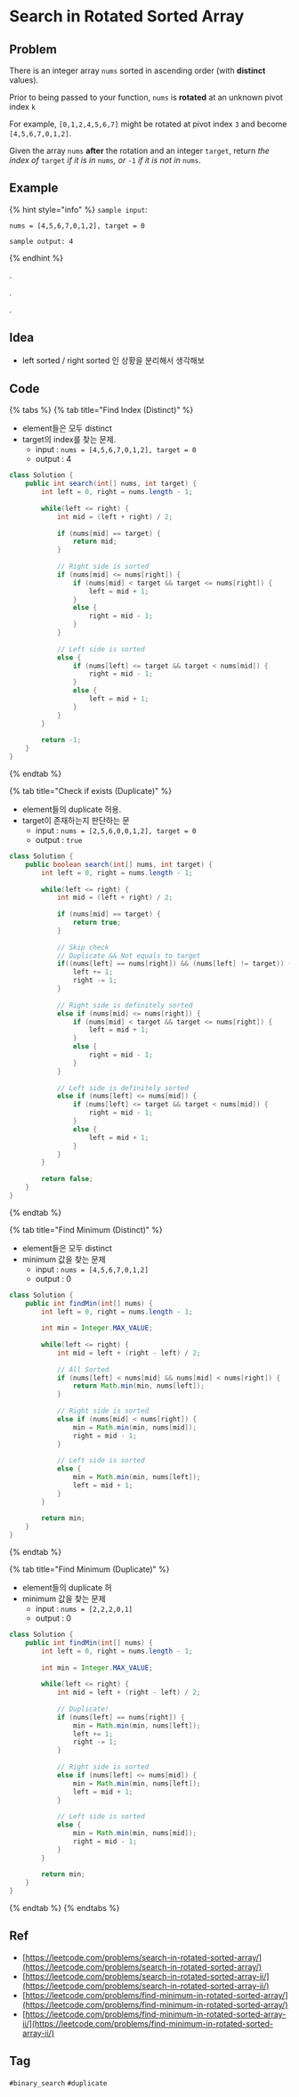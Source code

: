 # Search in Rotated Sorted Array

## Problem

There is an integer array `nums` sorted in ascending order \(with **distinct** values\).

Prior to being passed to your function, `nums` is **rotated** at an unknown pivot index `k`

 For example, `[0,1,2,4,5,6,7]` might be rotated at pivot index `3` and become `[4,5,6,7,0,1,2]`.

 Given the array `nums` **after** the rotation and an integer `target`, return _the index of_ `target` _if it is in_ `nums`_, or_ `-1` _if it is not in_ `nums`.

## Example

{% hint style="info" %}
`sample input`: 

```
nums = [4,5,6,7,0,1,2], target = 0
```

```
sample output: 4
```
{% endhint %}



.

.

.



## Idea

* left sorted / right sorted 인 상황을 분리해서 생각해보

## Code 

{% tabs %}
{% tab title="Find Index \(Distinct\)" %}
* element들은 모두 distinct
* target의 index를 찾는 문제.
  * input : `nums = [4,5,6,7,0,1,2], target = 0`
  * output : 4

```java
class Solution {
    public int search(int[] nums, int target) {
        int left = 0, right = nums.length - 1;
        
        while(left <= right) {
            int mid = (left + right) / 2;
            
            if (nums[mid] == target) {
                return mid;
            }
            
            // Right side is sorted
            if (nums[mid] <= nums[right]) {
                if (nums[mid] < target && target <= nums[right]) {
                    left = mid + 1;
                }
                else {
                    right = mid - 1;
                }
            }
            
            // Left side is sorted
            else {
                if (nums[left] <= target && target < nums[mid]) {
                    right = mid - 1;
                }
                else {
                    left = mid + 1;
                }
            }
        }
        
        return -1;
    }
}
```
{% endtab %}

{% tab title="Check if exists \(Duplicate\)" %}
* element들의 duplicate 허용.
* target이 존재하는지 판단하는 문
  * input : `nums = [2,5,6,0,0,1,2], target = 0`
  * output : `true`

```java
class Solution {
    public boolean search(int[] nums, int target) {
        int left = 0, right = nums.length - 1;
        
        while(left <= right) {
            int mid = (left + right) / 2;
            
            if (nums[mid] == target) {
                return true;
            }
            
            // Skip check
            // Duplicate && Not equals to target
            if((nums[left] == nums[right]) && (nums[left] != target)) {
                left += 1;
                right -= 1;
            }
            
            // Right side is definitely sorted
            else if (nums[mid] <= nums[right]) {
                if (nums[mid] < target && target <= nums[right]) {
                    left = mid + 1;
                }
                else {
                    right = mid - 1;
                }
            }
            
            // Left side is definitely sorted
            else if (nums[left] <= nums[mid]) {
                if (nums[left] <= target && target < nums[mid]) {
                    right = mid - 1;
                }
                else {
                    left = mid + 1;
                }
            }
        }
        
        return false;
    }
}
```
{% endtab %}

{% tab title="Find Minimum \(Distinct\)" %}
* element들은 모두 distinct
* minimum 값을 찾는 문제
  * input : `nums = [4,5,6,7,0,1,2]`
  * output : 0

```java
class Solution {
    public int findMin(int[] nums) {
        int left = 0, right = nums.length - 1;
        
        int min = Integer.MAX_VALUE;
        
        while(left <= right) {
            int mid = left + (right - left) / 2;
            
            // All Sorted
            if (nums[left] < nums[mid] && nums[mid] < nums[right]) {
                return Math.min(min, nums[left]);
            }
            
            // Right side is sorted
            else if (nums[mid] < nums[right]) {
                min = Math.min(min, nums[mid]);
                right = mid - 1;
            }
            
            // Left side is sorted
            else {
                min = Math.min(min, nums[left]);
                left = mid + 1;
            }
        }
        
        return min;
    }
}
```
{% endtab %}

{% tab title="Find Minimum \(Duplicate\)" %}
* element들의 duplicate 허
* minimum 값을 찾는 문제
  * input : `nums = [2,2,2,0,1]`
  * output : 0

```java
class Solution {
    public int findMin(int[] nums) {
        int left = 0, right = nums.length - 1;
        
        int min = Integer.MAX_VALUE;
        
        while(left <= right) {
            int mid = left + (right - left) / 2;
        
            // Duplicate!    
            if (nums[left] == nums[right]) {
                min = Math.min(min, nums[left]);
                left += 1;
                right -= 1;
            }
            
            // Right side is sorted
            else if (nums[left] <= nums[mid]) {
                min = Math.min(min, nums[left]);
                left = mid + 1;
            }
            
            // Left side is sorted
            else {
                min = Math.min(min, nums[mid]);
                right = mid - 1;
            }
        }
        
        return min;
    }
}
```
{% endtab %}
{% endtabs %}

## Ref

* [https://leetcode.com/problems/search-in-rotated-sorted-array/](https://leetcode.com/problems/search-in-rotated-sorted-array/)
* [https://leetcode.com/problems/search-in-rotated-sorted-array-ii/](https://leetcode.com/problems/search-in-rotated-sorted-array-ii/)
* [https://leetcode.com/problems/find-minimum-in-rotated-sorted-array/](https://leetcode.com/problems/find-minimum-in-rotated-sorted-array/)
* [https://leetcode.com/problems/find-minimum-in-rotated-sorted-array-ii/](https://leetcode.com/problems/find-minimum-in-rotated-sorted-array-ii/)





## Tag

`#binary_search` `#duplicate`

